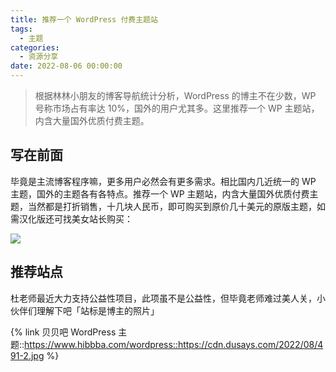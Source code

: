 ```yaml
---
title: 推荐一个 WordPress 付费主题站
tags:
  - 主题
categories:
  - 资源分享
date: 2022-08-06 00:00:00
---
```


> 根据林林小朋友的博客导航统计分析，WordPress 的博主不在少数，WP 号称市场占有率达 10%，国外的用户尤其多。这里推荐一个 WP 主题站，内含大量国外优质付费主题。

<!-- more -->

## 写在前面

毕竟是主流博客程序嘛，更多用户必然会有更多需求。相比国内几近统一的 WP 主题，国外的主题各有各特点。推荐一个 WP 主题站，内含大量国外优质付费主题，当然都是打折销售，十几块人民币，即可购买到原价几十美元的原版主题，如需汉化版还可找美女站长购买：

![](https://cdn.dusays.com/2022/08/491-1.jpg)

## 推荐站点

杜老师最近大力支持公益性项目，此项虽不是公益性，但毕竟老师难过美人关，小伙伴们理解下吧「站标是博主的照片」

{% link 贝贝吧 WordPress 主题::https://www.hibbba.com/wordpress::https://cdn.dusays.com/2022/08/491-2.jpg %}